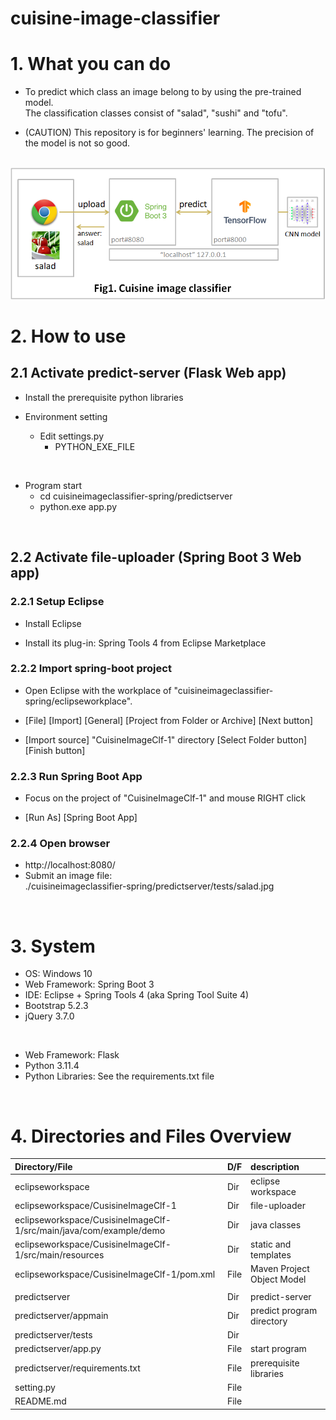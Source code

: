 # cuisine-image-classifier

# 1. What you can do

* To predict which class an image belong to by using the pre-trained model.<br>
  The classification classes consist of "salad", "sushi" and "tofu".

* (CAUTION) This repository is for beginners' learning.  The precision of the model is not so good.

<br>

<img src="cuisineimageclassifier.png">

<br>

# 2. How to use

## 2.1 Activate predict-server (Flask Web app)
* Install the prerequisite python libraries

* Environment setting
  * Edit settings.py
    * PYTHON_EXE_FILE 

<br>

* Program start
  * cd cuisineimageclassifier-spring/predictserver
  * python.exe app.py

<br>

## 2.2 Activate file-uploader (Spring Boot 3 Web app)

### 2.2.1 Setup Eclipse
  * Install Eclipse

  * Install its plug-in: Spring Tools 4 from Eclipse Marketplace

### 2.2.2 Import spring-boot project
  * Open Eclipse with the workplace of "cuisineimageclassifier-spring/eclipseworkplace".
  
  * [File] [Import] [General] [Project from Folder or Archive] [Next button]

  * [Import source] "CuisineImageClf-1" directory [Select Folder button] [Finish button]

### 2.2.3 Run Spring Boot App 

  * Focus on the project of "CuisineImageClf-1" and mouse RIGHT click

  * [Run As] [Spring Boot App]


### 2.2.4 Open browser
  * http://localhost:8080/
  * Submit an image file:<br>
   ./cuisineimageclassifier-spring/predictserver/tests/salad.jpg

<br>

# 3. System
* OS: Windows 10
* Web Framework: Spring Boot 3
* IDE: Eclipse + Spring Tools 4 (aka Spring Tool Suite 4)
* Bootstrap 5.2.3
* jQuery 3.7.0

<br>

* Web Framework: Flask
* Python 3.11.4
* Python Libraries: See the requirements.txt file


<br>

# 4. Directories and Files Overview

| Directory/File |D/F| description |
| :------------- | :-| :---------- |
| eclipseworkspace | Dir | eclipse workspace |
| eclipseworkspace/CusisineImageClf-1 | Dir | file-uploader |
| eclipseworkspace/CusisineImageClf-1/src/main/java/com/example/demo | Dir | java classes |
| eclipseworkspace/CusisineImageClf-1/src/main/resources | Dir | static and templates |
| eclipseworkspace/CusisineImageClf-1/pom.xml | File | Maven Project Object Model |
|||
| predictserver | Dir | predict-server |
| predictserver/appmain | Dir | predict program directory |
| predictserver/tests | Dir | |
| predictserver/app.py | File | start program |
| predictserver/requirements.txt | File | prerequisite libraries |
| setting.py | File ||
| README.md | File ||
